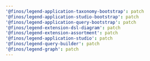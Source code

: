 ```yaml
---
'@finos/legend-application-taxonomy-bootstrap': patch
'@finos/legend-application-studio-bootstrap': patch
'@finos/legend-application-query-bootstrap': patch
'@finos/legend-extension-dsl-diagram': patch
'@finos/legend-extension-assortment': patch
'@finos/legend-application-studio': patch
'@finos/legend-query-builder': patch
'@finos/legend-graph': patch
---
```

